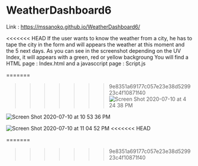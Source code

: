 # WeatherDashboard6

Link : https://mssanoko.github.io/WeatherDashboard6/

<<<<<<< HEAD
If the user wants to know the weather from a city, he has to tape the city in the form and will appears the weather at this moment and the 5 next days.
As you can see in the screenshot depending on the UV Index, it will appears with a green, red or yellow backgroung 
You will find a HTML page : Index.html 
and a javasccript page : Script.js

=======
>>>>>>> 9e8351a69177c057e23e38d529923c4f10871f40
![Screen Shot 2020-07-10 at 4 24 38 PM](https://user-images.githubusercontent.com/61078512/87214999-e86b0c00-c2ff-11ea-944a-44e40b85d403.png)

![Screen Shot 2020-07-10 at 10 53 36 PM](https://user-images.githubusercontent.com/61078512/87215033-557ea180-c300-11ea-9bc6-6516b1820f84.png)

![Screen Shot 2020-07-10 at 11 04 52 PM](https://user-images.githubusercontent.com/61078512/87215189-dee2a380-c301-11ea-9807-ef911af439d7.png)
<<<<<<< HEAD

=======
>>>>>>> 9e8351a69177c057e23e38d529923c4f10871f40
